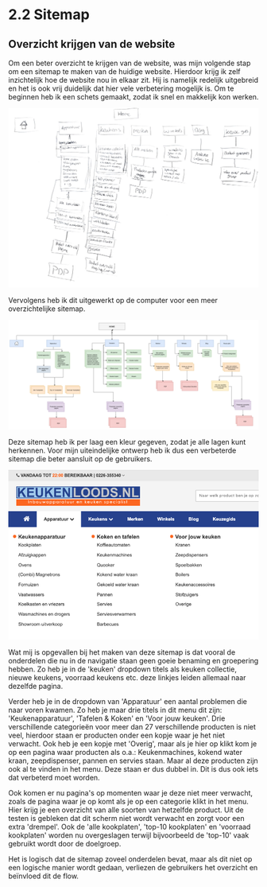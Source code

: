 # 2.2 Sitemap

## Overzicht krijgen van de website

Om een beter overzicht te krijgen van de website, was mijn volgende stap om een sitemap te maken van de huidige website. Hierdoor krijg ik zelf inzichtelijk hoe de website nou in elkaar zit. Hij is namelijk redelijk uitgebreid en het is ook vrij duidelijk dat hier vele verbetering mogelijk is. Om te beginnen heb ik een schets gemaakt, zodat ik snel en makkelijk kon werken.



![](../../.gitbook/assets/image%20%2811%29.png)

Vervolgens heb ik dit uitgewerkt op de computer voor een meer overzichtelijke sitemap.

![](../../.gitbook/assets/image%20%2819%29.png)

Deze sitemap heb ik per laag een kleur gegeven, zodat je alle lagen kunt herkennen. Voor mijn uiteindelijke ontwerp heb ik dus een verbeterde sitemap die beter aansluit op de gebruikers.

![Huidige &apos;Apparatuur&apos; dropdown en categorie&#xEB;n ](../../.gitbook/assets/image%20%289%29.png)

Wat mij is opgevallen bij het maken van deze sitemap is dat vooral de onderdelen die nu in de navigatie staan geen goeie benaming en groepering hebben. Zo heb je in de 'keuken' dropdown titels als keuken collectie, nieuwe keukens, voorraad keukens etc. deze linkjes leiden allemaal naar dezelfde pagina. 

Verder heb je in de dropdown van 'Apparatuur' een aantal problemen die naar voren kwamen. Zo heb je maar drie titels in dit menu dit zijn: 'Keukenapparatuur', 'Tafelen & Koken' en 'Voor jouw keuken'. Drie verschillende categorieën voor meer dan 27 verschillende producten is niet veel, hierdoor staan er producten onder een kopje waar je het niet verwacht. Ook heb je een kopje met 'Overig', maar als je hier op klikt kom je op een pagina waar producten als o.a.: Keukenmachines, kokend water kraan, zeepdispenser, pannen en servies staan. Maar al deze producten zijn ook al te vinden in het menu. Deze staan er dus dubbel in. Dit is dus ook iets dat verbeterd moet worden.

Ook komen er nu pagina's op momenten waar je deze niet meer verwacht, zoals de pagina waar je op komt als je op een categorie klikt in het menu. Hier krijg je een overzicht van alle soorten van hetzelfde product. Uit de testen is gebleken dat dit scherm niet wordt verwacht en zorgt voor een extra 'drempel'. Ook de 'alle kookplaten', 'top-10 kookplaten' en 'voorraad kookplaten' worden nu overgeslagen terwijl bijvoorbeeld de 'top-10' vaak gebruikt wordt door de doelgroep.

Het is logisch dat de sitemap zoveel onderdelen bevat, maar als dit niet op een logische manier wordt gedaan, verliezen de gebruikers het overzicht en beïnvloed dit de flow.

